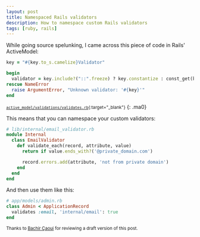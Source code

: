 ```yaml
---
layout: post
title: Namespaced Rails validators
description: How to namespace custom Rails validators
tags: [ruby, rails]
---
```


While going source spelunking, I came across this piece of code in Rails'
ActiveModel:

```ruby
key = "#{key.to_s.camelize}Validator"

begin
  validator = key.include?("::".freeze) ? key.constantize : const_get(key)
rescue NameError
  raise ArgumentError, "Unknown validator: '#{key}'"
end
```
<small>[`active_model/validations/validates.rb`][]{:target="_blank"}</small>
{: .ma0}

This means that you can namespace your custom validators:

```ruby
# lib/internal/email_validator.rb
module Internal
  class EmailValidator
    def validate_each(record, attribute, value)
      return if value.ends_with?('@private_domain.com')

      record.errors.add(attribute, 'not from private domain')
    end
  end
end
```

And then use them like this:

```ruby
# app/models/admin.rb
class Admin < ApplicationRecord
  validates :email, 'internal/email': true
end
```

[`active_model/validations/validates.rb`]: https://github.com/rails/rails/blob/5-2-stable/activemodel/lib/active_model/validations/validates.rb#L116-L122

<small>Thanks to <a href='https://twitter.com/caouibachir' target="_blank">Bachir Çaoui</a> for reviewing a
draft version of this post.</small>
